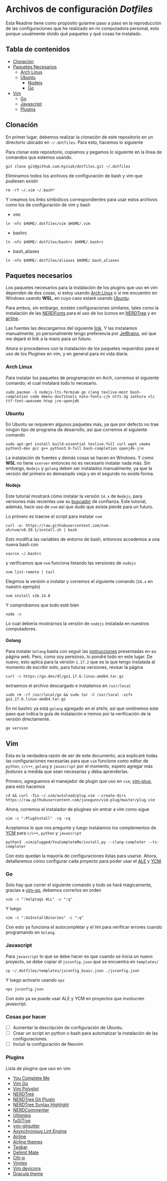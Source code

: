 # Archivos de configuración *Dotfiles* 

Esta Readme tiene como propósito guiarme paso a paso en la reproducción de las configuraciones que he realizado  en mi computadora personal, esto porque usualmente olvido qué paquetes y qué cosas he instalado. 

## Tabla de contenidos
- [Clonación](#clonación)
- [Paquetes Necesarios](#paquetes-necesarios) 
	- [Arch Linux](#arch-linux)
	- [Ubuntu](#ubuntu)
		- [Nodejs](#nodejs)
		- [Go](#golang)
- [Vim](#vim)
	- [Go](#go)
	- [Javascript](#javascript)
	- [Plugins](#plugins)

## Clonación

En primer lugar, debemos realizar la clonación de este repositorio en un directorio ubicado en `~/.dotfiles`. Para esto, hacemos lo siguiente

Para clonar este repositorio, copiamos y pegamos lo siguiente en la línea de comandos que estemos usando. 
```
git clone git@github.com:kyziak/dotfiles.git ~/.dotfiles
```
Eliminamos todos los archivos de configuración de bash y vim que pudiesen existir
```
rm -rf ~/.vim ~/.bash*
```
Y creamos los links simbólicos correspondientes para usar estos archivos como los de configuración de vim y bash 
* vim </br>
```
ln -nfs $HOME/.dotfiles/vim $HOME/.vim
```
* bashrc </br>
```
ln -nfs $HOME/.dotfiles/bashrc $HOME/.bashrc	
```
* bash_aliases </br>
```
ln -nfs $HOME/.dotfiles/aliases $HOME/.bash_aliases
```

## Paquetes necesarios
Los paquetes necesarios para la instalación de los plugins que uso en vim dependen de dos cosas, si estoy usando [Arch Linux](https://archlinux.org/) o si me encuentro en Windows usando **WSL**, en cuyo caso estaré usando [Ubuntu](https://ubuntu.com/). 

Para ambos, sin embargo, existen configuraciones similares, tales como la instalación de las [NERDFonts](https://github.com/ryanoasis/nerd-fonts) para el uso de los íconos en [NERDTree](https://github.com/preservim/nerdtree) y en [airline](https://github.com/vim-airline/vim-airline).

Las fuentes las descargamos del siguiente [link](https://www.nerdfonts.com/font-downloads). Y las instalamos manualmente, yo personalmente tengo preferencia por [JetBrains](https://github.com/ryanoasis/nerd-fonts/releases/download/v2.1.0/JetBrainsMono.zip), así que me dejaré el link a la mano para un futuro. 

Ahora sí procedamos con la instalación de los paquetes requeridos para el uso de los Plugines en vim, y en general para mi vida diaria.

### Arch Linux
Para instalar los paquetes de programación en Arch, corremos el siguiente comando; el cual instalará todo lo necesario. 

```
sudo pacman -S nodejs-lts-fermium go clang texlive-most bash-completion code dmenu dosfstools noto-fonts-cjk ntfs-3g zathura vlc ttf-font-awesome htop jre-openjdk 
```

### Ubuntu
En Ubuntu se requieren algunos paquetes más, ya que por defecto no trae ningún tipo de programa de desarrollo, así que corremos el siguiente comando 
```
sudo apt-get install build-essential texlive-full curl wget cmake python3-dev gcc g++ python3.9-full bash-completion openjdk-jre
```
La instalación de fuentes y demás cosas se hacen en Windows. Y como **WSL** no tiene `xserver` entonces no es necesario instalar nada más. Sin embargo, `Nodejs` y `golang` deben ser instalados manualmente, ya que la versión del primero es demasiado vieja y en el segundo no existe forma. 

#### Nodejs
Este tutorial mostrará cómo instalar la versión `14.x` de `Nodejs`, para versiones más recientes use su [buscador](https://duckduckgo.com/) de confianza. Este tutorial, además, hace uso de `nvm` así que dudo que exista pierde para un futuro. 

Lo primero es traerse el script para instalar `nvm`
```
curl -o- https://raw.githubusercontent.com/nvm-sh/nvm/v0.39.1/install.sh | bash
```
Esto modifca las variables de entorno de bash, entonces accedemos a una nueva bash con 
```
source ~/.bashrc
```

y verificamos que `nvm` funciona listando las versiones de `nodejs`
```
nvm list-remote | tail
```
Elegimos la versión a instalar y corremos el siguiente comando (`16.x` en nuestro ejemplo)
```
nvm install v16.14.0
```

Y comprobamos que todo esté bien

```
node -v
```
Lo cual debería mostrarnos la versión de `nodejs` instalada en nuestros computadores. 

#### Golang
Para instalar `Golang` basta con seguir las [instrucciones](https://golang.org/doc/install) presentadas en su página web. Pero, como soy perezoso, lo pondré todo en este lugar. De nuevo, esto aplica para la versión `1.17.2` que es la que tengo instalada al momento de escribir esto, para futuras versiones, revisar la página 
```
curl -c https://go.dev/dl/go1.17.6.linux-amd64.tar.gz
```
extraemos el archivo descargado e instalamos en `/usr/local`
```
sudo rm -rf /usr/local/go && sudo tar -C /usr/local -xzfv go1.17.6.linux-amd64.tar.gz
```
En mi bashrc ya está `golang` agregado en el `$PATH`, así que omitiremos este paso que indica la guía de instalación e iremos por la verificación de la versión directamente. 
```
go version
```

## Vim

Esta es la verdadera razón de ser de este documento, acá explicaré todas las configuraciones necesarias para que `vim` funcione como editor de `python`, `c/c++`, `golang` y `javascript` por el momento, espero agregar más *features* a medida que sean necesarias y deba aprenderlas. 

Primero, agreguemos el manejador de plugin que uso en `vim`, [vim-plug](https://github.com/junegunn/vim-plug), para esto hacemos 
```
cd && curl -fLo ~/.vim/autoload/plug.vim --create-dirs     https://raw.githubusercontent.com/junegunn/vim-plug/master/plug.vim
```

Ahora, corremos el instalador de plugines sin entrar a vim como sigue 
```
vim -c ":PlugInstall" -cq -cq
```

Aceptamos lo que nos pregunte y luego instalamos los complementos de [YCM](https://github.com/ycm-core/YouCompleteMe) para `c/c++`, `python` y `javascript`
```
python3 .vim/plugged/YouCompleteMe/install.py --clang-completer --ts-completer
```
Con esto quedan la mayoría de configuraciones listas para usarse. Ahora, detallaremos cómo configurar cada proyecto para poder usar el [ALE](https://github.com/dense-analysis/ale) y [YCM](). 

### Go

Solo hay que correr el siguiente comando y todo se hará mágicamente, gracias a [vim-go](https://github.com/fatih/vim-go.git), debemos correrlos en orden
```
vim -c ":helptags ALL" -c ":q"
```
Y luego
```
vim -c ":GoInstallBinaries" -c ":q"
```

Con esto ya funciona el autocompletar y el lint para verificar errores cuando programando en `Golang`. 

### Javascript

Para `javascript` lo que se debe hacer es que cuando se inicia un nuevo proyecto, se debe copiar el `jsconfig.json` que se encuentra en `templates/` 

```
cp ~/.dotfiles/templates/jsconfig_bsaic.json ./jsconfig.json
```

Y luego activarlo usando `npx`

```
npx jsconfig.json
```

Con esto ya se puede usar ALE y YCM en proyectos que involucren javascript. 

### Cosas por hacer

- [ ] Aumentar la descripción de configuración de Ubuntu.
- [ ] Crear un script en python o bash para automatizar la instalación de las configuraciones. 
- [ ] Incluir la configuración de Neovim 

### Plugins

Lista de plugins que uso en vim 
- [You Complete Me](https://github.com/ycm-core/YouCompleteMe)
- [Vim Go](https://github.com/fatih/vim-go)
- [Vim Polyglot](https://github.com/sheerun/vim-polyglot)
- [NERDTree](https://github.com/preservim/nerdtree)
- [NERDTree Git Plugin](https://github.com/Xuyuanp/nerdtree-git-plugin)
- [NERDTree Syntax Highlight](https://github.com/tiagofumo/vim-nerdtree-syntax-highlight)
- [NERDCommenter](https://github.com/preservim/nerdcommenter)
- [Ultisnips](https://github.com/SirVer/ultisnips)
- [fuGITive](https://github.com/tpop/vim-fugitive)
- [vim-gitgutter](https://github.com/airblade/vim-gitgutter)
- [Asynchronous Lint Engine](https://github.com/dense-analysis/ale)
- [Airline](https://github.com/vim-airline/vim-airline)
- [Airline themes](https://github.com/vim-airline/vim-airline-themes)
- [Tagbar](https://github.com/preservim/tagbar)
- [Delimit Mate](https://github.com/Raimondi/delimitMate)
- [Ctlr-p](https://github.com/ctrlpvim/ctrlp.vim)
- [Vimtex](https://github.com/lervag/vimtex)
- [Vim devicons](https://github.com/ryanoasis/vim-devicons)
- [Dracula theme](https://github.com/dracula/vim)
